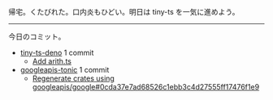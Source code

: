 帰宅。くたびれた。口内炎もひどい。明日は tiny-ts を一気に進めよう。

---

今日のコミット。

- [tiny-ts-deno](https://github.com/bouzuya/tiny-ts-deno) 1 commit
  - [Add arith.ts](https://github.com/bouzuya/tiny-ts-deno/commit/537b817bfd4a3f4a150263b34e723f4635fb7f09)
- [googleapis-tonic](https://github.com/bouzuya/googleapis-tonic) 1 commit
  - [Regenerate crates using googleapis/google#0cda37e7ad68526c1ebb3c4d27555ff17476f1e9](https://github.com/bouzuya/googleapis-tonic/commit/b16c1bc8e0c8bed93e324ff05a2fc087d6d341ce)

